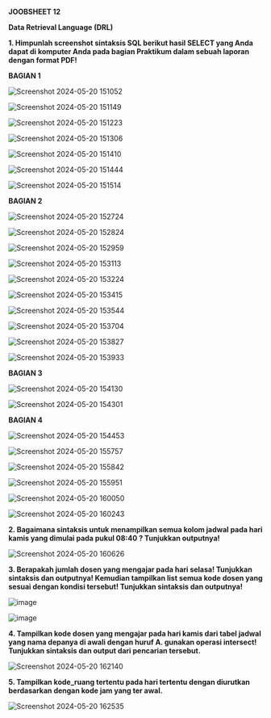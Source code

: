 **JOOBSHEET 12**

**Data Retrieval Language (DRL)**

**1. Himpunlah screenshot sintaksis SQL berikut hasil SELECT yang Anda dapat di komputer Anda pada bagian Praktikum dalam sebuah laporan dengan format PDF!**

**BAGIAN 1**

![Screenshot 2024-05-20 151052](https://github.com/sitimilana/learn-database-phpmyadmin/assets/160199567/64fe82e5-9fa5-4d71-b084-d3c9dde3550f)

![Screenshot 2024-05-20 151149](https://github.com/sitimilana/learn-database-phpmyadmin/assets/160199567/6ef9de15-7500-44bf-87d0-9eb11f85d509)

![Screenshot 2024-05-20 151223](https://github.com/sitimilana/learn-database-phpmyadmin/assets/160199567/b9979461-992a-49a4-9a4c-70294506dc43)

![Screenshot 2024-05-20 151306](https://github.com/sitimilana/learn-database-phpmyadmin/assets/160199567/eab7428e-5df2-4030-b041-dd642b4551a8)

![Screenshot 2024-05-20 151410](https://github.com/sitimilana/learn-database-phpmyadmin/assets/160199567/fc9c4fdc-504d-48c5-83a1-42cc0ece2d17)

![Screenshot 2024-05-20 151444](https://github.com/sitimilana/learn-database-phpmyadmin/assets/160199567/edab138f-2d11-4293-bd13-f9f2961794b9)

![Screenshot 2024-05-20 151514](https://github.com/sitimilana/learn-database-phpmyadmin/assets/160199567/7defd627-08cd-4f8b-98b2-2fe652feec39)

**BAGIAN 2**

![Screenshot 2024-05-20 152724](https://github.com/sitimilana/learn-database-phpmyadmin/assets/160199567/f5416346-f700-4983-8ef4-6f7dd7150d7b)

![Screenshot 2024-05-20 152824](https://github.com/sitimilana/learn-database-phpmyadmin/assets/160199567/9d326c72-c2df-44d0-b3c8-34f878032302)

![Screenshot 2024-05-20 152959](https://github.com/sitimilana/learn-database-phpmyadmin/assets/160199567/cca5ee5a-8724-41a5-a648-6cbee5f7bcb2)

![Screenshot 2024-05-20 153113](https://github.com/sitimilana/learn-database-phpmyadmin/assets/160199567/4890c939-5800-4028-8692-8c18078e4c50)

![Screenshot 2024-05-20 153224](https://github.com/sitimilana/learn-database-phpmyadmin/assets/160199567/232b264b-089a-4bb5-b6be-04c005b34abb)

![Screenshot 2024-05-20 153415](https://github.com/sitimilana/learn-database-phpmyadmin/assets/160199567/499590cf-ac55-4e32-b07a-37412a917f60)

![Screenshot 2024-05-20 153544](https://github.com/sitimilana/learn-database-phpmyadmin/assets/160199567/3a3a8743-925f-4b4a-9cce-77c871c64d39)

![Screenshot 2024-05-20 153704](https://github.com/sitimilana/learn-database-phpmyadmin/assets/160199567/ff0095f0-dc05-471d-8f27-fb5624efaef0)

![Screenshot 2024-05-20 153827](https://github.com/sitimilana/learn-database-phpmyadmin/assets/160199567/d12bff22-b488-4758-9bad-cf78bdb0c2c4)

![Screenshot 2024-05-20 153933](https://github.com/sitimilana/learn-database-phpmyadmin/assets/160199567/2fce144d-d4b1-4e6c-ac95-8ee1b31ba893)

**BAGIAN 3**

![Screenshot 2024-05-20 154130](https://github.com/sitimilana/learn-database-phpmyadmin/assets/160199567/5da82435-430e-4a9f-8801-a2c0afde241f)

![Screenshot 2024-05-20 154301](https://github.com/sitimilana/learn-database-phpmyadmin/assets/160199567/51de3393-83cd-4d65-ab2a-4f4c2480c8b8)

**BAGIAN 4**

![Screenshot 2024-05-20 154453](https://github.com/sitimilana/learn-database-phpmyadmin/assets/160199567/903a5848-3b35-4e1d-b518-1b060de85008)

![Screenshot 2024-05-20 155757](https://github.com/sitimilana/learn-database-phpmyadmin/assets/160199567/7a695e24-6606-4f85-9e5d-ff307851c936)

![Screenshot 2024-05-20 155842](https://github.com/sitimilana/learn-database-phpmyadmin/assets/160199567/93b4e331-433b-4036-bdd0-6f2cbcb97b4f)

![Screenshot 2024-05-20 155951](https://github.com/sitimilana/learn-database-phpmyadmin/assets/160199567/634a9a3a-e017-4b28-8ae2-ecabb413636e)

![Screenshot 2024-05-20 160050](https://github.com/sitimilana/learn-database-phpmyadmin/assets/160199567/359b367f-45dd-4c72-bc5c-a7c08bbcefd9)

![Screenshot 2024-05-20 160243](https://github.com/sitimilana/learn-database-phpmyadmin/assets/160199567/d5831799-5187-46cb-8f05-1426ea9d229a)



**2. Bagaimana sintaksis untuk menampilkan semua kolom jadwal pada hari kamis yang dimulai pada pukul 08:40 ? Tunjukkan outputnya!**

![Screenshot 2024-05-20 160626](https://github.com/sitimilana/learn-database-phpmyadmin/assets/160199567/9f6296b9-cb24-4258-a28c-66db802493e8)


**3. Berapakah jumlah dosen yang mengajar pada hari selasa! Tunjukkan sintaksis dan outputnya! Kemudian tampilkan list semua kode dosen yang sesuai dengan kondisi tersebut! Tunjukkan sintaksis dan outputnya!**

![image](https://github.com/sitimilana/learn-database-phpmyadmin/assets/160199567/81ce7276-377b-43c0-b821-623d52cb32eb)

![image](https://github.com/sitimilana/learn-database-phpmyadmin/assets/160199567/00f86618-dcd0-40f4-a3d0-7bcf83887a66)

**4. Tampilkan kode dosen yang mengajar pada hari kamis dari tabel jadwal yang nama depanya di awali dengan huruf A. gunakan operasi intersect! Tunjukkan sintaksis dan output dari pencarian tersebut.**

![Screenshot 2024-05-20 162140](https://github.com/sitimilana/learn-database-phpmyadmin/assets/160199567/793b113c-9a35-4adb-8f4a-12a4230a297b)

**5. Tampilkan kode_ruang tertentu pada hari tertentu dengan diurutkan berdasarkan dengan kode jam yang ter awal.**

![Screenshot 2024-05-20 162535](https://github.com/sitimilana/learn-database-phpmyadmin/assets/160199567/c71cae2d-2e14-4eee-b46b-daa8bd99793a)

